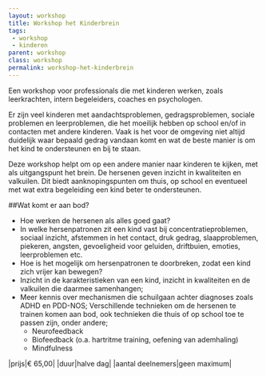 ```yaml
---
layout: workshop
title: Workshop het Kinderbrein
tags:
 - workshop
 - kinderen
parent: workshop
class: workshop
permalink: workshop-het-kinderbrein
---
```

Een workshop voor professionals die met kinderen werken, zoals leerkrachten, intern begeleiders, coaches en psychologen.

Er zijn veel kinderen met aandachtsproblemen, gedragsproblemen, sociale problemen en leerproblemen, die het moeilijk hebben op school en/of in contacten met andere kinderen. Vaak is het voor de omgeving niet altijd duidelijk waar bepaald gedrag vandaan komt en wat de beste manier is om het kind te ondersteunen en bij te staan.

Deze workshop helpt om op een andere manier naar kinderen te kijken, met als uitgangspunt het brein. De hersenen geven inzicht in kwaliteiten en valkuilen. Dit biedt aanknopingspunten om thuis, op school en eventueel met wat extra begeleiding een kind beter te ondersteunen.

##Wat komt er aan bod?

* Hoe werken de hersenen als alles goed gaat?
* In welke hersenpatronen zit een kind vast bij concentratieproblemen, sociaal inzicht, afstemmen in het contact, druk gedrag, slaapproblemen, piekeren, angsten, gevoeligheid voor geluiden, driftbuien, emoties, leerproblemen etc.
* Hoe is het mogelijk om hersenpatronen te doorbreken, zodat een kind zich vrijer kan bewegen?
* Inzicht in de karakteristieken van een kind, inzicht in kwaliteiten en de valkuilen die daarmee samenhangen;
* Meer kennis over mechanismen die schuilgaan achter diagnoses zoals ADHD en PDD-NOS;
Verschillende technieken om de hersenen te trainen komen aan bod, ook technieken die thuis of op school toe te passen zijn, onder andere;
    * Neurofeedback
    * Biofeedback (o.a. hartritme training, oefening van ademhaling)
    * Mindfulness

|prijs|€ 65,00|
|duur|halve dag|
|aantal deelnemers|geen maximum|